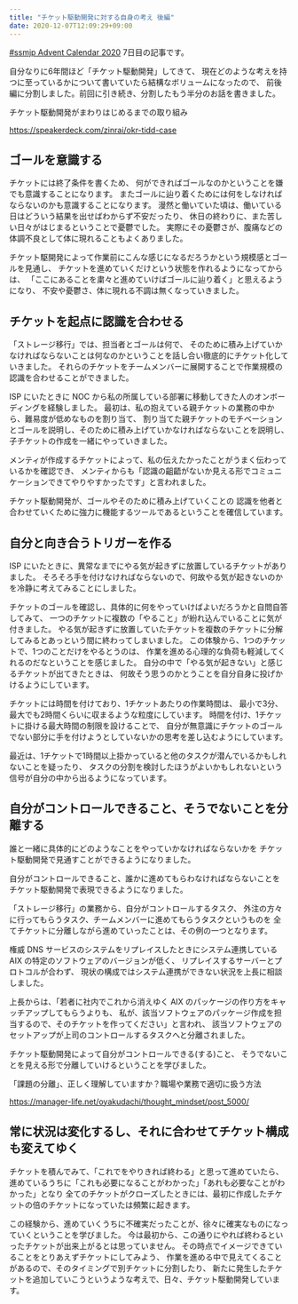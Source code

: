 ```yaml
---
title: "チケット駆動開発に対する自身の考え 後編"
date: 2020-12-07T12:09:29+09:00
---
```


[#ssmjp Advent Calendar 2020](https://adventar.org/calendars/5210) 7日目の記事です。

自分なりに6年間ほど「チケット駆動開発」してきて、
現在どのような考えを持つに至っているかについて書いていたら結構なボリュームになったので、
前後編に分割しました。前回に引き続き、分割したもう半分のお話を書きました。

チケット駆動開発がまわりはじめるまでの取り組み

https://speakerdeck.com/zinrai/okr-tidd-case

## ゴールを意識する

チケットには終了条件を書くため、
何ができればゴールなのかということを嫌でも意識することになります。
またゴールに辿り着くためには何をしなければならないのかも意識することになります。
漫然と働いていた頃は、働いている日はどういう結果を出せばわからず不安だったり、
休日の終わりに、また苦しい日々がはじまるということで憂鬱でした。
実際にその憂鬱さが、腹痛などの体調不良として体に現れることもよくありました。

チケット駆開発によって作業前にこんな感じになるだろうかという規模感とゴールを見通し、
チケットを進めていくだけという状態を作れるようになってからは、
「ここにあることを粛々と進めていけばゴールに辿り着く」と思えるようになり、
不安や憂鬱さ、体に現れる不調は無くなっていきました。

## チケットを起点に認識を合わせる

「ストレージ移行」では、担当者とゴールは何で、
そのために積み上げていかなければならないことは何なのかということを話し合い徹底的にチケット化していきました。
それらのチケットをチームメンバーに展開することで作業規模の認識を合わせることができました。

ISP にいたときに NOC から私の所属している部署に移動してきた人のオンボーディングを経験しました。
最初は、私の抱えている親チケットの業務の中から、難易度が低めなものを割り当て、
割り当てた親チケットのモチベーションとゴールを説明し、そのために積み上げていかなければならないことを説明し、
子チケットの作成を一緒にやっていきました。

メンティが作成するチケットによって、私の伝えたかったことがうまく伝わっているかを確認でき、
メンティからも「認識の齟齬がないか見える形でコミュニケーションできてやりやすかったです」と言われました。

チケット駆動開発が、ゴールやそのために積み上げていくことの
認識を他者と合わせていくために強力に機能するツールであるということを確信しています。

## 自分と向き合うトリガーを作る

ISP にいたときに、異常なまでにやる気が起きずに放置しているチケットがありました。
そろそろ手を付けなければならないので、何故やる気が起きないのかを冷静に考えてみることにしました。

チケットのゴールを確認し、具体的に何をやっていけばよいだろうかと自問自答してみて、
一つのチケットに複数の「やること」が紛れ込んでいることに気が付きました。
やる気が起きずに放置していたチケットを複数のチケットに分解してみるとあっという間に終わってしまいました。
この体験から、1つのチケットで、1つのことだけをやるとうのは、
作業を進める心理的な負荷も軽減してくれるのだなということを感じました。
自分の中で「やる気が起きない」と感じるチケットが出てきたときは、
何故そう思うのかとうことを自分自身に投げかけるようにしています。

チケットには時間を付けており、1チケットあたりの作業時間は、
最小で3分、最大でも2時間くらいに収まるような粒度にしています。
時間を付け、1チケットに掛ける最大時間の制限を設けることで、
自分が無意識にチケットのゴールでない部分に手を付けようとしていないかの思考を差し込むようにしています。

最近は、1チケットで1時間以上掛かっていると他のタスクが潜んでいるかもしれないことを疑ったり、
タスクの分割を検討したほうがよいかもしれないという信号が自分の中から出るようになっています。

## 自分がコントロールできること、そうでないことを分離する

誰と一緒に具体的にどのようなことをやっていかなければならないかを
チケット駆動開発で見通すことができるようになりました。

自分がコントロールできること、誰かに進めてもらわなければならないことを
チケット駆動開発で表現できるようになりました。

「ストレージ移行」の業務から、自分がコントロールするタスク、
外注の方々に行ってもらうタスク、チームメンバーに進めてもらうタスクというものを
全てチケットに分離しながら進めていったことは、その例の一つとなります。

権威 DNS サービスのシステムをリプレイスしたときにシステム連携している
AIX の特定のソフトウェアのバージョンが低く、
リプレイスするサーバーとプロトコルが合わず、
現状の構成ではシステム連携ができない状況を上長に相談しました。

上長からは、「若者に社内でこれから消えゆく AIX のパッケージの作り方をキャッチアップしてもらうよりも、
私が、該当ソフトウェアのパッケージ作成を担当するので、そのチケットを作ってください」と言われ、
該当ソフトウェアのセットアップが上司のコントロールするタスクへと分離されました。

チケット駆動開発によって自分がコントロールできる(する)こと、
そうでないことを見える形で分離していけるということを学びました。

「課題の分離」、正しく理解していますか？職場や業務で適切に扱う方法

https://manager-life.net/oyakudachi/thought_mindset/post_5000/

## 常に状況は変化するし、それに合わせてチケット構成も変えてゆく

チケットを積んでみて、「これでをやりきれば終わる」と思って進めていたら、
進めているうちに「これも必要になることがわかった」「あれも必要なことがわかった」となり
全てのチケットがクローズしたときには、最初に作成したチケットの倍のチケットになっていたは頻繁に起きます。

この経験から、進めていくうちに不確実だったことが、徐々に確実なものになっていくということを学びました。
今は最初から、この通りにやれば終わるといったチケットが出来上がるとは思っていません。
その時点でイメージできていることをとりあえずチケットにしてみよう、
作業を進める中で見えてくることがあるので、そのタイミングで別チケットに分割したり、
新たに発生したチケットを追加していこうというような考えで、日々、チケット駆動開発しています。
